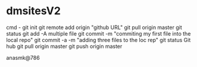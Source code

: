 # dmsitesV2
cmd - git init
git remote add origin "github URL"
git pull origin master
git status
git add -A multiple file
git commit -m "commiting my first file into the local repo"
git commit -a -m "adding three files to the loc rep"
git status
Git hub
git pull origin master
git push origin master

anasmk@786






